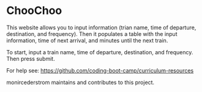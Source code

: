 # ChooChoo
This website allows you to input information (trian name, time of departure, destination, and frequency). Then it populates a table with the input information, time of next arrival, and minutes until the next train.

To start, input a train name, time of departure, destination, and frequency. Then press submit.

For help see: https://github.com/coding-boot-camp/curriculum-resources

monircederstrom maintains and contributes to this project.